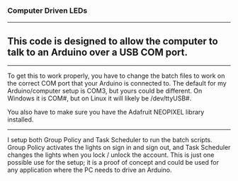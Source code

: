 ### Computer Driven LEDs

---

## This code is designed to allow the computer to talk to an Arduino over a USB COM port.

---

To get this to work properly, you have to change the batch files to work on the correct COM port that your Arduino is connected to. The default for my Arduino/computer setup is COM3, but yours could be different. On Windows it is COM#, but on Linux it will likely be /dev/ttyUSB#.

You also have to make sure you have the Adafruit NEOPIXEL library installed.

---

I setup both Group Policy and Task Scheduler to run the batch scripts. Group Policy activates the lights on sign in and sign out, and Task Scheduler changes the lights when you lock / unlock the account. This is just one possible use for the setup; it is a proof of concept and could be used for any application where the PC needs to drive an Arduino.

